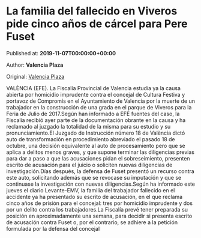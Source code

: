 
# La familia del fallecido en Viveros pide cinco años de cárcel para Pere Fuset

Published at: **2019-11-07T00:00:00+00:00**

Author: **Valencia Plaza**

Original: [Valencia Plaza](https://valenciaplaza.com/la-familia-del-fallecido-en-viveros-pide-cinco-anos-de-carcel-para-pere-fuset)

VALÈNCIA (EFE). La Fiscalía Provincial de Valencia estudia ya la causa abierta por homicidio imprudente contra el concejal de Cultura Festiva y portavoz de Compromís en el Ayuntamiento de Valencia por la muerte de un trabajador en la construcción de una grada en el parque de Viveros para la Feria de Julio de 2017.Según han informado a EFE fuentes del caso, la Fiscalía recibió ayer parte de la documentación obrante en la causa y ha reclamado al juzgado la totalidad de la misma para su estudio y su pronunciamiento.El Juzgado de Instrucción número 18 de València dictó auto de transformación en procedimiento abreviado el pasado 18 de octubre, una decisión equivalente al auto de procesamiento pero que se aplica a delitos menos graves, y que supone terminar las diligencias previas para dar a paso a que las acusaciones pidan el sobreseimiento, presenten escrito de acusación para el juicio o soliciten nuevas diligencias de investigación.Días después, la defensa de Fuset presentó un recurso contra este auto, solicitando además que se revocase su imputación y que se continuase la investigación con nuevas diligencias.Según ha informado este jueves el diario Levante-EMV, la familia del trabajador fallecido en el accidente ya ha presentado su escrito de acusación, en el que reclama cinco años de prisión para el concejal: tres por homicidio imprudente y dos por un delito contra los trabajadores.La Fiscalía prevé tener preparada su posición en aproximadamente una semana, para decidir si presenta escrito de acusación contra Fuset o, por el contrario, se adhiere a la petición formulada por la defensa del concejal
